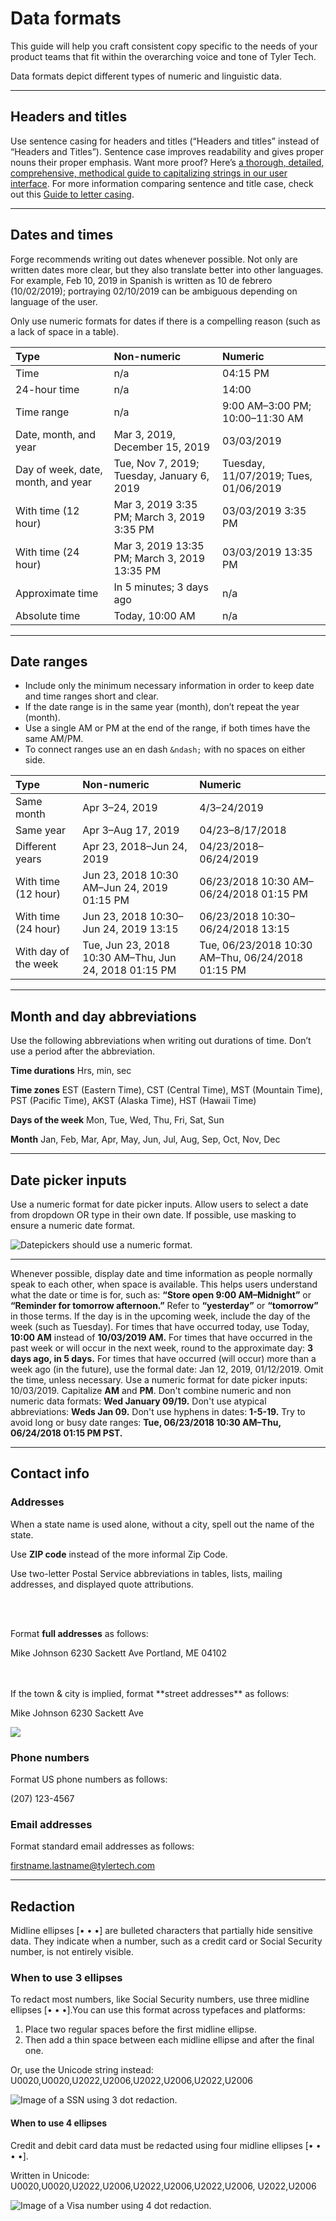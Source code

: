 # Data formats

This guide will help you craft consistent copy specific to the needs of your product teams that fit within the overarching voice and tone of Tyler Tech.

Data formats depict different types of numeric and linguistic data.

---

## Headers and titles

Use sentence casing for headers and titles (“Headers and titles” instead of “Headers and Titles”). Sentence case improves readability and gives proper nouns their proper emphasis. Want more proof? Here’s [a thorough, detailed, comprehensive, methodical guide to capitalizing strings in our user interface](https://medium.design/a-thorough-detailed-comprehensive-methodical-guide-to-capitalizing-strings-in-our-user-interface-11b39da146f3). For more information comparing sentence and title case, check out this [Guide to letter casing](https://uxplanet.org/why-letter-casing-is-important-to-consider-during-design-decisions-50402acd0a4e).

---

## Dates and times 

Forge recommends writing out dates whenever possible. Not only are written dates more clear, but they also translate better into other languages. For example, Feb 10, 2019 in Spanish is written as 10 de febrero (10/02/2019); portraying 02/10/2019 can be ambiguous depending on language of the user. 

Only use numeric formats for dates if there is a compelling reason (such as a lack of space in a table). 

| Type                                    | Non-numeric                                        | Numeric
| :---------------------------------------| :--------------------------------------------------| :----------------
| Time                                    | n/a                                                | 04:15 PM
| 24-hour time                            | n/a                                                | 14:00
| Time range                              | n/a                                                | 9:00 AM–3:00 PM; 10:00–11:30 AM
| Date, month, and year                   | Mar 3, 2019, December 15, 2019                     | 03/03/2019
| Day of week, date, month, and year      | Tue, Nov 7, 2019; Tuesday, January 6, 2019         | Tuesday, 11/07/2019; Tues, 01/06/2019
| With time (12 hour)                     | Mar 3, 2019 3:35 PM; March 3, 2019 3:35 PM         | 03/03/2019 3:35 PM
| With time (24 hour)                     | Mar 3, 2019 13:35 PM; March 3, 2019 13:35 PM       | 03/03/2019 13:35 PM
| Approximate time                        | In 5 minutes; 3 days ago                           | n/a
| Absolute time                           | Today, 10:00 AM                                    | n/a

---

## Date ranges

- Include only the minimum necessary information in order to keep date and time ranges short and clear.
- If the date range is in the same year (month), don’t repeat the year (month).
- Use a single AM or PM at the end of the range, if both times have the same AM/PM.
- To connect ranges use an en dash `&ndash;` with no spaces on either side.

| Type                  | Non-numeric                                             | Numeric
| :---------------------| :-------------------------------------------------------| :----------------
| Same month            | Apr 3–24, 2019                                          | 4/3–24/2019
| Same year             | Apr 3–Aug 17, 2019                                      | 04/23–8/17/2018
| Different years       | Apr 23, 2018–Jun 24, 2019                               |   04/23/2018–06/24/2019
| With time (12 hour)   | Jun 23, 2018 10:30 AM–Jun 24, 2019 01:15 PM             | 06/23/2018 10:30 AM–06/24/2018 01:15 PM
| With time (24 hour)   | Jun 23, 2018 10:30–Jun 24, 2019 13:15                   | 06/23/2018 10:30–06/24/2018 13:15
| With day of the week  | Tue, Jun 23, 2018 10:30 AM–Thu, Jun 24, 2018 01:15 PM   | Tue, 06/23/2018 10:30 AM–Thu, 06/24/2018 01:15 PM

---

## Month and day abbreviations

Use the following abbreviations when writing out durations of time. Don’t use a period after the abbreviation.

**Time durations** Hrs, min, sec

**Time zones** EST (Eastern Time), CST (Central Time), MST (Mountain Time), PST (Pacific Time), AKST (Alaska Time),  HST (Hawaii Time)

**Days of the week**  Mon, Tue, Wed, Thu, Fri, Sat, Sun

**Month** Jan, Feb, Mar, Apr, May, Jun, Jul, Aug, Sep, Oct, Nov, Dec

---

## Date picker inputs

Use a numeric format for date picker inputs. Allow users to select a date from dropdown OR type in their own date. If possible, use masking to ensure a numeric date format. 

<ImageBlock padded={false}>

![ Datepickers should use a numeric format.](./images/datepicker.png)

</ImageBlock>

---

<DoDontGrid>
  <DoDontTextSection>
    <DoDontText type="do">Whenever possible, display date and time information as people normally speak to each other, when space is available. This helps users understand what the date or time is for, such as: <b>“Store open 9:00 AM–Midnight”</b> or <b>“Reminder for tomorrow afternoon.”</b></DoDontText>
    <DoDontText type="do">Refer to <b>“yesterday”</b> or <b>“tomorrow”</b> in those terms.</DoDontText>
    <DoDontText type="do">If the day is in the upcoming week, include the day of the week (such as Tuesday).</DoDontText>
    <DoDontText type="do">For times that have occurred today, use Today, <b>10:00 AM</b> instead of <b>10/03/2019 AM.</b></DoDontText>
    <DoDontText type="do">For times that have occurred in the past week or will occur in the next week, round to the approximate day: <b>3 days ago, in 5 days.</b></DoDontText>
    <DoDontText type="do">For times that have occurred (will occur) more than a week ago (in the future), use the formal date: Jan 12, 2019, 01/12/2019. Omit the time, unless necessary.</DoDontText>
    <DoDontText type="do">Use a numeric format for date picker inputs: 10/03/2019.</DoDontText>
    <DoDontText type="do">Capitalize <b>AM</b> and <b>PM</b>.</DoDontText>
  </DoDontTextSection>
  <DoDontTextSection>
    <DoDontText type="dont">Don't combine numeric and non numeric data formats: <b>Wed January 09/19.</b></DoDontText>
    <DoDontText type="dont">Don't use atypical abbreviations: <b>Weds Jan 09.</b></DoDontText>
    <DoDontText type="dont">Don't use hyphens in dates: <b>1-5-19.</b></DoDontText>
    <DoDontText type="dont">Try to avoid long or busy date ranges: <b>Tue, 06/23/2018 10:30 AM–Thu, 06/24/2018 01:15 PM PST.</b></DoDontText>
  </DoDontTextSection>
</DoDontGrid>

---

## Contact info 

### Addresses

When a state name is used alone, without a city, spell out the name of the state.

Use **ZIP code** instead of the more informal Zip Code.

Use two-letter Postal Service abbreviations in tables, lists, mailing addresses, and displayed quote attributions.

<br />
<br />

Format **full addresses** as follows:

Mike Johnson
6230 Sackett Ave
Portland, ME 04102

<br />
<br />
If the town & city is implied, format **street addresses** as follows:

Mike Johnson
6230 Sackett Ave

<ImageBlock max-width="400px">

![ ](./images/input-example.png)

</ImageBlock>

### Phone numbers

Format US phone numbers as follows:

(207) 123-4567

### Email addresses

Format standard email addresses as follows:

firstname.lastname@tylertech.com

---

## Redaction 

Midline ellipses [• • •] are bulleted characters that partially hide sensitive data. They indicate when a number, such as a credit card or Social Security number, is not entirely visible.

### When to use 3 ellipses

To redact most numbers, like Social Security numbers, use three midline ellipses [• • •].You can use this format across typefaces and platforms:
1. Place two regular spaces before the first midline ellipse.
2. Then add a thin space between each midline ellipse and after the final one.

Or, use the Unicode string instead: U0020,U0020,U2022,U2006,U2022,U2006,U2022,U2006

<ImageBlock maxWidth="300px">

![ Image of a SSN using 3 dot redaction. ](./images/3-ellipses.png)

</ImageBlock>

#### When to use 4 ellipses 

Credit and debit card data must be redacted using four midline ellipses [• • • •].

Written in Unicode: U0020,U0020,U2022,U2006,U2022,U2006,U2022,U2006, U2022,U2006 

<ImageBlock maxWidth="300px">

![ Image of a Visa number using 4 dot redaction. ](./images/4-ellipses.png)

</ImageBlock>
